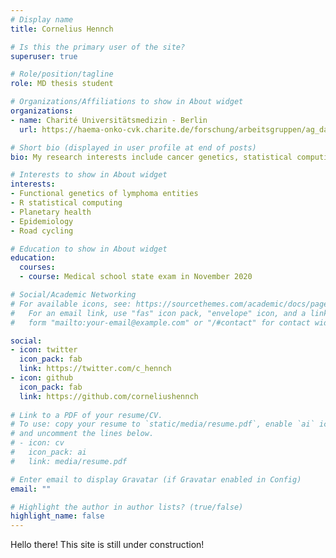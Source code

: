 ```yaml
---
# Display name
title: Cornelius Hennch

# Is this the primary user of the site?
superuser: true

# Role/position/tagline
role: MD thesis student

# Organizations/Affiliations to show in About widget
organizations:
- name: Charité Universitätsmedizin - Berlin
  url: https://haema-onko-cvk.charite.de/forschung/arbeitsgruppen/ag_damm/

# Short bio (displayed in user profile at end of posts)
bio: My research interests include cancer genetics, statistical computing and road cycling.

# Interests to show in About widget
interests:
- Functional genetics of lymphoma entities
- R statistical computing
- Planetary health
- Epidemiology
- Road cycling

# Education to show in About widget
education:
  courses:
  - course: Medical school state exam in November 2020

# Social/Academic Networking
# For available icons, see: https://sourcethemes.com/academic/docs/page-builder/#icons
#   For an email link, use "fas" icon pack, "envelope" icon, and a link in the
#   form "mailto:your-email@example.com" or "/#contact" for contact widget.

social:
- icon: twitter
  icon_pack: fab
  link: https://twitter.com/c_hennch
- icon: github
  icon_pack: fab
  link: https://github.com/corneliushennch
  
# Link to a PDF of your resume/CV.
# To use: copy your resume to `static/media/resume.pdf`, enable `ai` icons in `params.toml`, 
# and uncomment the lines below.
# - icon: cv
#   icon_pack: ai
#   link: media/resume.pdf

# Enter email to display Gravatar (if Gravatar enabled in Config)
email: ""

# Highlight the author in author lists? (true/false)
highlight_name: false
---
```


Hello there! This site is still under construction!


